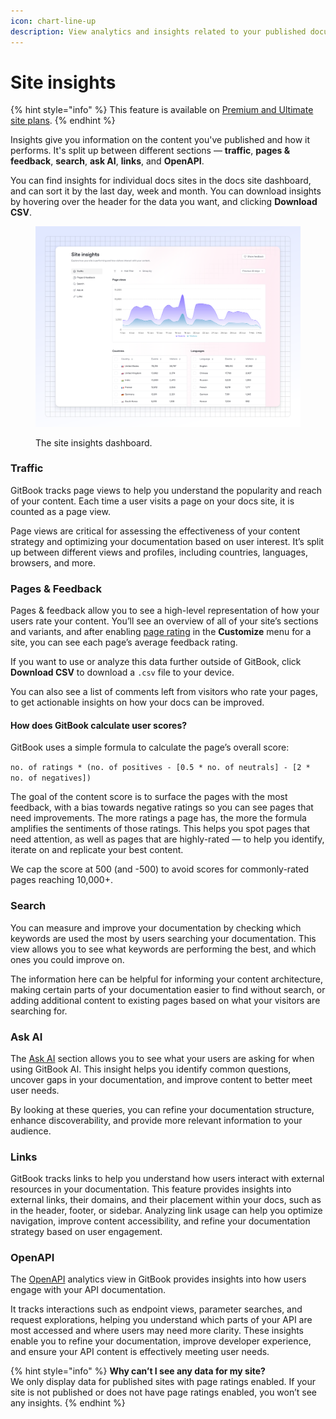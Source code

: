 ```yaml
---
icon: chart-line-up
description: View analytics and insights related to your published documentation’s traffic
---
```


# Site insights

{% hint style="info" %}
This feature is available on [Premium and Ultimate site plans](https://www.gitbook.com/pricing).
{% endhint %}

Insights give you information on the content you've published and how it performs. It's split up between different sections — **traffic**, **pages & feedback**, **search**, **ask AI**, **links**, and **OpenAPI**.

You can find insights for individual docs sites in the docs site dashboard, and can sort it by the last day, week and month. You can download insights by hovering over the header for the data you want, and clicking **Download CSV**.

<figure><img src="../.gitbook/assets/03_02_25_advanced_site_insights.svg" alt=""><figcaption><p>The site insights dashboard.</p></figcaption></figure>

### Traffic

GitBook tracks page views to help you understand the popularity and reach of your content. Each time a user visits a page on your docs site, it is counted as a page view.&#x20;

Page views are critical for assessing the effectiveness of your content strategy and optimizing your documentation based on user interest. It’s split up between different views and profiles, including countries, languages, browsers, and more.

### Pages & Feedback

Pages & feedback allow you to see a high-level representation of how your users rate your content. You’ll see an overview of all of your site’s sections and variants, and after enabling [page rating](site-settings.md#page-ratings-pro-and-enterprise-plans) in the **Customize** menu for a site, you can see each page’s average feedback rating.

If you want to use or analyze this data further outside of GitBook, click **Download CSV** to download a `.csv` file to your device.

You can also see a list of comments left from visitors who rate your pages, to get actionable insights on how your docs can be improved.

#### How does GitBook calculate user scores?

GitBook uses a simple formula to calculate the page’s overall score:

`no. of ratings * (no. of positives - [0.5 * no. of neutrals] - [2 * no. of negatives])`

The goal of the content score is to surface the pages with the most feedback, with a bias towards negative ratings so you can see pages that need improvements. The more ratings a page has, the more the formula amplifies the sentiments of those ratings. This helps you spot pages that need attention, as well as pages that are highly-rated — to help you identify, iterate on and replicate your best content.

We cap the score at 500 (and -500) to avoid scores for commonly-rated pages reaching 10,000+.

### Search

You can measure and improve your documentation by checking which keywords are used the most by users searching your documentation. This view allows you to see what keywords are performing the best, and which ones you could improve on.&#x20;

The information here can be helpful for informing your content architecture, making certain parts of your documentation easier to find without search, or adding additional content to existing pages based on what your visitors are searching for.

### Ask AI

The [Ask AI](../creating-content/searching-your-content/gitbook-ai.md) section allows you to see what your users are asking for when using GitBook AI. This insight helps you identify common questions, uncover gaps in your documentation, and improve content to better meet user needs.&#x20;

By looking at these queries, you can refine your documentation structure, enhance discoverability, and provide more relevant information to your audience.

### Links

GitBook tracks links to help you understand how users interact with external resources in your documentation. This feature provides insights into external links, their domains, and their placement within your docs, such as in the header, footer, or sidebar. Analyzing link usage can help you optimize navigation, improve content accessibility, and refine your documentation strategy based on user engagement.

### OpenAPI

The [OpenAPI](../creating-content/openapi/) analytics view in GitBook provides insights into how users engage with your API documentation.&#x20;

It tracks interactions such as endpoint views, parameter searches, and request explorations, helping you understand which parts of your API are most accessed and where users may need more clarity. These insights enable you to refine your documentation, improve developer experience, and ensure your API content is effectively meeting user needs.

{% hint style="info" %}
**Why can’t I see any data for my site?**\
We only display data for published sites with page ratings enabled. If your site is not published or does not have page ratings enabled, you won’t see any insights.
{% endhint %}
